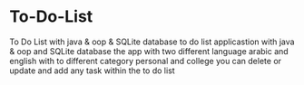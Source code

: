 # To-Do-List
To Do List with java &amp; oop &amp; SQLite database
to do list applicastion with java & oop and SQLite database the app with two different language arabic and english
with to different category personal and college you can delete or update and add any task within the to do list

